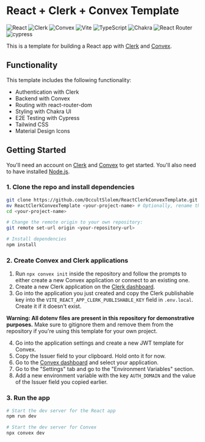 # React + Clerk + Convex Template

![React](https://img.shields.io/badge/react-%2320232a.svg?style=for-the-badge&logo=react&logoColor=%2361DAFB)
![Clerk](https://img.shields.io/badge/-Clerk-%23E5E5E5?style=for-the-badge&logo=Clerk&logoColor=058a5e)
![Convex](https://img.shields.io/badge/Convex-FF6600?style=for-the-badge&logo=convex&logoColor=white)
![Vite](https://img.shields.io/badge/vite-%23646CFF.svg?style=for-the-badge&logo=vite&logoColor=white)
![TypeScript](https://img.shields.io/badge/typescript-%23007ACC.svg?style=for-the-badge&logo=typescript&logoColor=white)
![Chakra](https://img.shields.io/badge/chakra-%234ED1C5.svg?style=for-the-badge&logo=chakraui&logoColor=white)
![React Router](https://img.shields.io/badge/React_Router-CA4245?style=for-the-badge&logo=react-router&logoColor=white)
![cypress](https://img.shields.io/badge/-cypress-%23E5E5E5?style=for-the-badge&logo=cypress&logoColor=058a5e)

This is a template for building a React app with [Clerk](https://clerk.com) and [Convex](https://convex.dev).

## Functionality

This template includes the following functionality:
<ul>
   <li>Authentication with Clerk</li>
   <li>Backend with Convex</li>
   <li>Routing with react-router-dom</li>
   <li>Styling with Chakra UI</li>
   <li>E2E Testing with Cypress</li>
   <li>Tailwind CSS</li>
   <li>Material Design Icons</li>
</ul>

## Getting Started

You'll need an account on [Clerk](https://clerk.com) and [Convex](https://convex.dev) to get started. You'll also need to have installed [Node.js](https://nodejs.org/en/).

### 1. Clone the repo and install dependencies

```bash
git clone https://github.com/OccultSlolem/ReactClerkConvexTemplate.git
mv ReactClerkConvexTemplate <your-project-name> # Optionally, rename the project
cd <your-project-name>

# Change the remote origin to your own repository:
git remote set-url origin <your-repository-url>

# Install dependencies
npm install
```

### 2. Create Convex and Clerk applications

1. Run `npx convex init` inside the repository and follow the prompts to either create a new Convex application or connect to an existing one.
2. Create a new Clerk application on the [Clerk dashboard](https://dashboard.clerk.com).
3. Go into the application you just created and copy the Clerk publishable key into the `VITE_REACT_APP_CLERK_PUBLISHABLE_KEY` field in `.env.local`. Create it if it doesn't exist.

**Warning: All dotenv files are present in this repository for demonstrative purposes.** Make sure to gitignore them and remove them from the repository if you're using this template for your own project.

4. Go into the application settings and create a new JWT template for Convex.
5. Copy the Issuer field to your clipboard. Hold onto it for now.
6. Go to the [Convex dashboard](https://dashboard.convex.dev) and select your application.
7. Go to the "Settings" tab and go to the "Environment Variables" section.
8. Add a new environment variable with the key `AUTH_DOMAIN` and the value of the Issuer field you copied earlier. 

### 3. Run the app

```bash
# Start the dev server for the React app
npm run dev

# Start the dev server for Convex
npx convex dev
```
